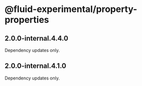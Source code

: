 # @fluid-experimental/property-properties

## 2.0.0-internal.4.4.0

Dependency updates only.

## 2.0.0-internal.4.1.0

Dependency updates only.
